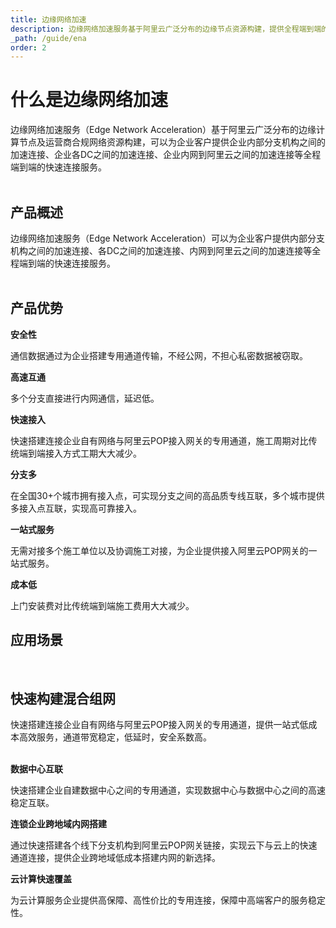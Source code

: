```yaml
---
title: 边缘网络加速
description: 边缘网络加速服务基于阿里云广泛分布的边缘节点资源构建，提供全程端到端的快速连接服务。
_path: /guide/ena
order: 2
---
```


# **什么是边缘网络加速**
边缘网络加速服务（Edge Network Acceleration）基于阿里云广泛分布的边缘计算节点及运营商合规网络资源构建，可以为企业客户提供企业内部分支机构之间的加速连接、企业各DC之间的加速连接、企业内网到阿里云之间的加速连接等全程端到端的快速连接服务。
<br><br>
## **产品概述**
边缘网络加速服务（Edge Network Acceleration）可以为企业客户提供内部分支机构之间的加速连接、各DC之间的加速连接、内网到阿里云之间的加速连接等全程端到端的快速连接服务。
<br><br>
## **产品优势**

**安全性**

通信数据通过为企业搭建专用通道传输，不经公网，不担心私密数据被窃取。

**高速互通**

多个分支直接进行内网通信，延迟低。

**快速接入**

快速搭建连接企业自有网络与阿里云POP接入网关的专用通道，施工周期对比传统端到端接入方式工期大大减少。

**分支多**

在全国30+个城市拥有接入点，可实现分支之间的高品质专线互联，多个城市提供多接入点互联，实现高可靠接入。

**一站式服务**

无需对接多个施工单位以及协调施工对接，为企业提供接入阿里云POP网关的一站式服务。

**成本低**

上门安装费对比传统端到端施工费用大大减少。
## **应用场景**

<br>

## **快速构建混合组网**

快速搭建连接企业自有网络与阿里云POP接入网关的专用通道，提供一站式低成本高效服务，通道带宽稳定，低延时，安全系数高。
<br><br>

**数据中心互联**

快速搭建企业自建数据中心之间的专用通道，实现数据中心与数据中心之间的高速稳定互联。

**连锁企业跨地域内网搭建**

通过快速搭建各个线下分支机构到阿里云POP网关链接，实现云下与云上的快速通道连接，提供企业跨地域低成本搭建内网的新选择。

**云计算快速覆盖**

为云计算服务企业提供高保障、高性价比的专用连接，保障中高端客户的服务稳定性。


